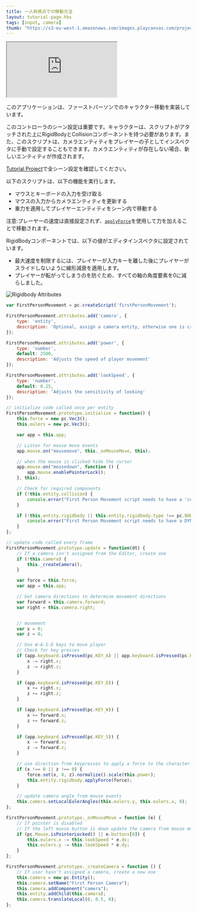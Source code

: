 ```yaml
---
title: 一人称視点での移動方法
layout: tutorial-page.hbs
tags: [input, camera]
thumb: "https://s3-eu-west-1.amazonaws.com/images.playcanvas.com/projects/12/405842/JLWRE0-image-75.jpg"
---
```


<iframe loading="lazy" src="https://playcanv.as/p/HzOzlZOC/" title="First Person Movement"></iframe>

このアプリケーションは、ファーストパーソンでのキャラクター移動を実装しています。

このコントローラのシーン設定は重要です。キャラクターは、スクリプトがアタッチされた上にRigidBodyとCollisionコンポーネントを持つ必要があります。また、このスクリプトは、カメラエンティティをプレイヤーの子としてインスペクタに手動で設定することもできます。カメラエンティティが存在しない場合、新しいエンティティが作成されます。

[Tutorial Project][1]で全シーン設定を確認してください。

以下のスクリプトは、以下の機能を実行します。

* マウスとキーボードの入力を受け取る
* マウスの入力からカメラエンティティを更新する
* 重力を適用してプレイヤーエンティティをシーン内で移動する

注意:プレーヤーの速度は直接設定されず、[`applyForce`][3]を使用して力を加えることで移動されます。

RigidBodyコンポーネントでは、以下の値がエディタインスペクタに設定されています。
* 最大速度を制限するには、プレイヤーが入力キーを離した後にプレイヤーがスライドしないように線形減衰を適用します。
* プレイヤーが転がってしまうのを防ぐため、すべての軸の角度要素を0に減らしました。

![Rigidbody Attributes][2]

```javascript
var FirstPersonMovement = pc.createScript('firstPersonMovement');

FirstPersonMovement.attributes.add('camera', {
    type: 'entity',
    description: 'Optional, assign a camera entity, otherwise one is created'
});

FirstPersonMovement.attributes.add('power', {
    type: 'number',
    default: 2500,
    description: 'Adjusts the speed of player movement'
});

FirstPersonMovement.attributes.add('lookSpeed', {
    type: 'number',
    default: 0.25,
    description: 'Adjusts the sensitivity of looking'
});

// initialize code called once per entity
FirstPersonMovement.prototype.initialize = function() {
    this.force = new pc.Vec3();
    this.eulers = new pc.Vec3();

    var app = this.app;

    // Listen for mouse move events
    app.mouse.on("mousemove", this._onMouseMove, this);

    // when the mouse is clicked hide the cursor
    app.mouse.on("mousedown", function () {
        app.mouse.enablePointerLock();
    }, this);

    // Check for required components
    if (!this.entity.collision) {
        console.error("First Person Movement script needs to have a 'collision' component");
    }

    if (!this.entity.rigidbody || this.entity.rigidbody.type !== pc.BODYTYPE_DYNAMIC) {
        console.error("First Person Movement script needs to have a DYNAMIC 'rigidbody' component");
    }
};

// update code called every frame
FirstPersonMovement.prototype.update = function(dt) {
    // If a camera isn't assigned from the Editor, create one
    if (!this.camera) {
        this._createCamera();
    }

    var force = this.force;
    var app = this.app;

    // Get camera directions to determine movement directions
    var forward = this.camera.forward;
    var right = this.camera.right;


    // movement
    var x = 0;
    var z = 0;

    // Use W-A-S-D keys to move player
    // Check for key presses
    if (app.keyboard.isPressed(pc.KEY_A) || app.keyboard.isPressed(pc.KEY_Q)) {
        x -= right.x;
        z -= right.z;
    }

    if (app.keyboard.isPressed(pc.KEY_D)) {
        x += right.x;
        z += right.z;
    }

    if (app.keyboard.isPressed(pc.KEY_W)) {
        x += forward.x;
        z += forward.z;
    }

    if (app.keyboard.isPressed(pc.KEY_S)) {
        x -= forward.x;
        z -= forward.z;
    }

    // use direction from keypresses to apply a force to the character
    if (x !== 0 || z !== 0) {
        force.set(x, 0, z).normalize().scale(this.power);
        this.entity.rigidbody.applyForce(force);
    }

    // update camera angle from mouse events
    this.camera.setLocalEulerAngles(this.eulers.y, this.eulers.x, 0);
};

FirstPersonMovement.prototype._onMouseMove = function (e) {
    // If pointer is disabled
    // If the left mouse button is down update the camera from mouse movement
    if (pc.Mouse.isPointerLocked() || e.buttons[0]) {
        this.eulers.x -= this.lookSpeed * e.dx;
        this.eulers.y -= this.lookSpeed * e.dy;
    }
};

FirstPersonMovement.prototype._createCamera = function () {
    // If user hasn't assigned a camera, create a new one
    this.camera = new pc.Entity();
    this.camera.setName("First Person Camera");
    this.camera.addComponent("camera");
    this.entity.addChild(this.camera);
    this.camera.translateLocal(0, 0.5, 0);
};
```

[1]: https://playcanvas.com/project/405842
[2]: /images/tutorials/beginner/first_person_movement/rigidbody_attributes.jpg
[3]: /api/pc.RigidBodyComponent.html#applyForce